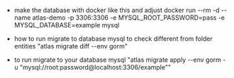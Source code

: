 - make the database with docker like this and adjust
  docker run --rm -d --name atlas-demo -p 3306:3306 -e MYSQL_ROOT_PASSWORD=pass -e
  MYSQL_DATABASE=example mysql

- how to run migrate to database mysql
  to check different from folder entities "atlas migrate diff --env gorm"

- to run migrate to your database mysql "atlas migrate apply --env gorm -u "mysql://root:password@localhost:3306/example""
